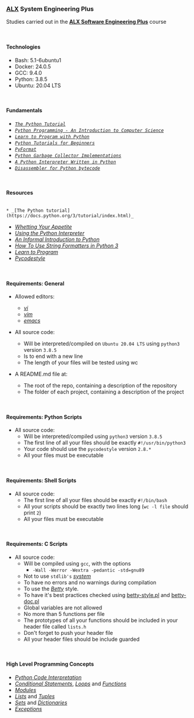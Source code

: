 ### [ALX](https://www.alxafrica.com/) System Engineering Plus

Studies carried out in the **[ALX Software Engineering Plus](https://www.alxafrica.com/software-engineering-plus/)** course

<br />

#### Technologies

* Bash:     5.1-6ubuntu1
* Docker:   24.0.5
* GCC:      9.4.0
* Python:   3.8.5
* Ubuntu:   20.04 LTS

<br />

#### Fundamentals

* _[`The Python Tutorial`](https://docs.python.org/3/tutorial/index.html)_
* _[`Python Programming - An Introduction to Computer Science`](https://nibmehub.com/opac-service/pdf/read/Python%20Programming%20_%20an%20introduction%20to%20computer%20science-%203rd%20Edition.pdf)_
* _[`Learn to Program with Python`](https://www.youtube.com/playlist?list=PLGLfVvz_LVvTn3cK5e6LjhgGiSeVlIRwt)_
* _[`Python Tutorials for Beginners`](https://thepythonguru.com/)_
* _[`PyFormat`](https://pyformat.info/)_
* _[`Python Garbage Collector Implementations`](https://thp.io/2012/python-gc/python_gc_final_2012-01-22.pdf)_
* _[`A Python Interpreter Written in Python`](https://aosabook.org/en/500L/a-python-interpreter-written-in-python.html)_
* _[`Disassembler for Python bytecode`](https://docs.python.org/3.4/library/dis.html)_

<br />

#### Resources
                                                                                         * _[The Python tutorial](https://docs.python.org/3/tutorial/index.html)_
* _[Whetting Your Appetite](https://docs.python.org/3/tutorial/appetite.html)_
* _[Using the Python Interpreter](https://docs.python.org/3/tutorial/interpreter.html)_
* _[An Informal Introduction to Python](https://docs.python.org/3/tutorial/introduction.html)_
* _[How To Use String Formatters in Python 3](https://realpython.com/python-f-strings/)_
* _[Learn to Program](https://m.youtube.com/playlist?list=PLGLfVvz_LVvTn3cK5e6LjhgGiSeVlIRwt)_
* _[Pycodestyle](https://pypi.org/project/pycodestyle/)_

<br />

#### Requirements: General

* Allowed editors:
    * _[vi](https://www.geeksforgeeks.org/vi-editor-unix/)_
    * _[vim](https://www.geeksforgeeks.org/getting-started-with-vim-editor-in-linux/)_
    * _[emacs](https://www.geeksforgeeks.org/emacs-command-in-linux-with-examples/)_

* All source code:
    * Will be interpreted/compiled on `Ubuntu 20.04 LTS` using `python3` version `3.8.5`
    * Is to end with a new line
    * The length of your files will be tested using wc

* A README.md file at:
    * The root of the repo, containing a description of the repository
    * The folder of each project, containing a description of the project

<br />

#### Requirements: Python Scripts

* All source code:
    * Will be interpreted/compiled using `python3` version `3.8.5`
    * The first line of all your files should be exactly `#!/usr/bin/python3`
    * Your code should use the `pycodestyle` version `2.8.*`
    * All your files must be executable

<br />

#### Requirements: Shell Scripts

* All source code:
    * The first line of all your files should be exactly `#!/bin/bash`
    * All your scripts should be exactly two lines long (`wc -l file` should print `2`)
    * All your files must be executable

<br />

#### Requirements: C Scripts

* All source code:
    * Will be compiled using `gcc`, with the options
        * `-Wall -Werror -Wextra -pedantic -std=gnu89`
    * Not to use `stdlib's` _[system](https://www.geeksforgeeks.org/system-call-in-c/)_
    * To have no errors and no warnings during compilation
    * To use the _[Betty](https://github.com/alx-tools/Betty)_ style.
    * To have it's best practices checked using [betty-style.pl](https://github.com/alx-tools/Betty/blob/master/betty-style.pl) and [betty-doc.pl](https://github.com/alx-tools/Betty/blob/master/betty-doc.pl)
    * Global variables are not allowed
    * No more than 5 functions per file
    * The prototypes of all your functions should be included in your header file called `lists.h`
    * Don't forget to push your header file
    * All your header files should be include guarded

<br />

#### High Level Programming Concepts

* _[Python Code Interpretation](https://www.geeksforgeeks.org/what-is-python-interpreter/)_
* _[Conditional Statements](https://www.geeksforgeeks.org/python-if-else/)_, _[Loops](https://www.geeksforgeeks.org/loops-in-python/)_ and _[Functions](https://www.geeksforgeeks.org/python-functions/)_
* _[Modules](https://www.geeksforgeeks.org/python-modules/)_
* _[Lists](https://www.geeksforgeeks.org/python-lists/)_ and _[Tuples](https://www.geeksforgeeks.org/python-tuples/)_
* _[Sets](https://www.geeksforgeeks.org/python-sets/)_ and _[Dictionaries](https://www.geeksforgeeks.org/python-dictionary/)_
* _[Exceptions](https://www.geeksforgeeks.org/errors-and-exceptions-in-python/)_

<br />
